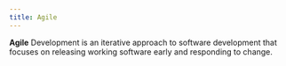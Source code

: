 ```yaml
---
title: Agile 
---
```


**Agile** Development is an iterative approach to software development that focuses on releasing working software early and responding to change.